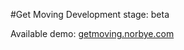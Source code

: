 #Get Moving
Development stage: beta

Available demo: [getmoving.norbye.com](http://getmoving.norbye.com)
